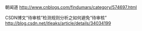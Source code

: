 朝闻道
http://www.cnblogs.com/findumars/category/574697.html



CSDN博文“待审核”检测规则分析之如何避免“待审核”
http://blog.csdn.net/itleaks/article/details/34034199

